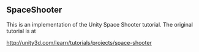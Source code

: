 SpaceShooter
------------

This is an implementation of the Unity Space Shooter 
tutorial.  The original tutorial is at

http://unity3d.com/learn/tutorials/projects/space-shooter


